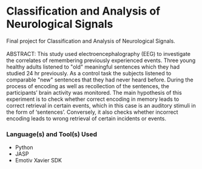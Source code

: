 # Classification and Analysis of Neurological Signals

Final project for Classification and Analysis of Neurological Signals. <br />
<br />
ABSTRACT: This study used electroencephalography (EEG) to investigate the correlates of remembering previously experienced events. Three young healthy adults listened to "old" meaningful sentences which they had studied 24 hr previously. As a control task the subjects listened to comparable "new" sentences that they had never heard before. During the process of encoding as well as recollection of the sentences, the participants’ brain activity was monitored. The main hypothesis of this experiment is to check whether correct encoding in memory leads to correct retrieval in certain events, which in this case is an auditory stimuli in the form of ‘sentences’. Conversely, it also checks whether incorrect encoding leads to wrong retrieval of certain incidents or events.

### Language(s) and Tool(s) Used

- Python
- JASP
- Emotiv Xavier SDK